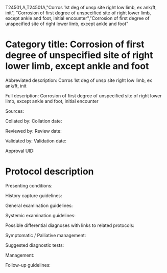 T24501,A,T24501A,"Corros 1st deg of unsp site right low limb, ex ank/ft, init", "Corrosion of first degree of unspecified site of right lower limb, except ankle and foot, initial encounter","Corrosion of first degree of unspecified site of right lower limb, except ankle and foot"
# Category title: Corrosion of first degree of unspecified site of right lower limb, except ankle and foot

Abbreviated description: Corros 1st deg of unsp site right low limb, ex ank/ft, init

Full description: Corrosion of first degree of unspecified site of right lower limb, except ankle and foot, initial encounter

Sources:

Collated by:
Collation date:

Reviewed by:
Review date:

Validated by:
Validation date:

Approval UID:

# Protocol description

Presenting conditions:

History capture guidelines:

General examination guidelines:

Systemic examination guidelines:

Possible differential diagnoses with links to related protocols:

Symptomatic / Palliative management:

Suggested diagnostic tests:

Management:

Follow-up guidelines:
